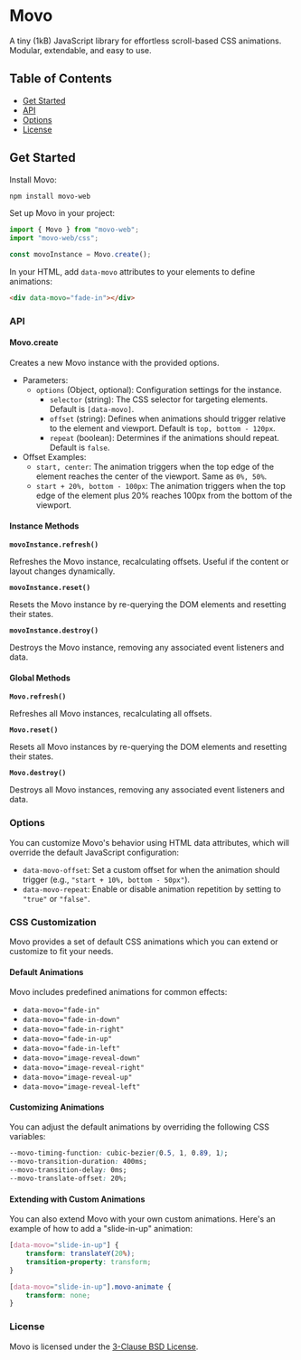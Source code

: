 # Movo

A tiny (1kB) JavaScript library for effortless scroll-based CSS animations. Modular, extendable, and easy to use.

## Table of Contents

-   [Get Started](#get-started)
-   [API](#api)
-   [Options](#options)
-   [License](#license)

## Get Started

Install Movo:

```bash
npm install movo-web
```

Set up Movo in your project:

```javascript
import { Movo } from "movo-web";
import "movo-web/css";

const movoInstance = Movo.create();
```

In your HTML, add `data-movo` attributes to your elements to define animations:

```html
<div data-movo="fade-in"></div>
```

### API

#### Movo.create

Creates a new Movo instance with the provided options.

-   Parameters:
    -   `options` (Object, optional): Configuration settings for the instance.
        -   `selector` (string): The CSS selector for targeting elements. Default is `[data-movo]`.
        -   `offset` (string): Defines when animations should trigger relative to the element and viewport. Default is `top, bottom - 120px`.
        -   `repeat` (boolean): Determines if the animations should repeat. Default is `false`.
-   Offset Examples:
    -   `start, center`: The animation triggers when the top edge of the element reaches the center of the viewport. Same as `0%, 50%`.
    -   `start + 20%, bottom - 100px`: The animation triggers when the top edge of the element plus 20% reaches 100px from the bottom of the viewport.

#### Instance Methods

**`movoInstance.refresh()`**

Refreshes the Movo instance, recalculating offsets. Useful if the content or layout changes dynamically.

**`movoInstance.reset()`**

Resets the Movo instance by re-querying the DOM elements and resetting their states.

**`movoInstance.destroy()`**

Destroys the Movo instance, removing any associated event listeners and data.

#### Global Methods

**`Movo.refresh()`**

Refreshes all Movo instances, recalculating all offsets.

**`Movo.reset()`**

Resets all Movo instances by re-querying the DOM elements and resetting their states.

**`Movo.destroy()`**

Destroys all Movo instances, removing any associated event listeners and data.

### Options

You can customize Movo's behavior using HTML data attributes, which will override the default JavaScript configuration:

-   `data-movo-offset`: Set a custom offset for when the animation should trigger (e.g., `"start + 10%, bottom - 50px"`).
-   `data-movo-repeat`: Enable or disable animation repetition by setting to `"true"` or `"false"`.

### CSS Customization

Movo provides a set of default CSS animations which you can extend or customize to fit your needs.

#### Default Animations

Movo includes predefined animations for common effects:

-   `data-movo="fade-in"`
-   `data-movo="fade-in-down"`
-   `data-movo="fade-in-right"`
-   `data-movo="fade-in-up"`
-   `data-movo="fade-in-left"`
-   `data-movo="image-reveal-down"`
-   `data-movo="image-reveal-right"`
-   `data-movo="image-reveal-up"`
-   `data-movo="image-reveal-left"`

#### Customizing Animations

You can adjust the default animations by overriding the following CSS variables:

```css
--movo-timing-function: cubic-bezier(0.5, 1, 0.89, 1);
--movo-transition-duration: 400ms;
--movo-transition-delay: 0ms;
--movo-translate-offset: 20%;
```

#### Extending with Custom Animations

You can also extend Movo with your own custom animations. Here's an example of how to add a "slide-in-up" animation:

```css
[data-movo="slide-in-up"] {
    transform: translateY(20%);
    transition-property: transform;
}

[data-movo="slide-in-up"].movo-animate {
    transform: none;
}
```

### License

Movo is licensed under the [3-Clause BSD License](https://github.com/milanidavide/movo/blob/main/LICENSE).
